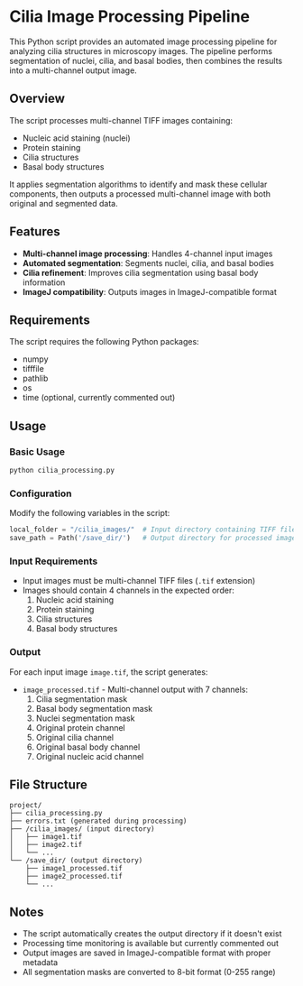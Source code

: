 # Cilia Image Processing Pipeline

This Python script provides an automated image processing pipeline for analyzing cilia structures in microscopy images. The pipeline performs segmentation of nuclei, cilia, and basal bodies, then combines the results into a multi-channel output image.

## Overview

The script processes multi-channel TIFF images containing:
- Nucleic acid staining (nuclei)
- Protein staining 
- Cilia structures
- Basal body structures

It applies segmentation algorithms to identify and mask these cellular components, then outputs a processed multi-channel image with both original and segmented data.

## Features

- **Multi-channel image processing**: Handles 4-channel input images
- **Automated segmentation**: Segments nuclei, cilia, and basal bodies
- **Cilia refinement**: Improves cilia segmentation using basal body information
- **ImageJ compatibility**: Outputs images in ImageJ-compatible format

## Requirements

The script requires the following Python packages:
- numpy
- tifffile
- pathlib
- os
- time (optional, currently commented out)

## Usage

### Basic Usage

```python
python cilia_processing.py
```

### Configuration

Modify the following variables in the script:

```python
local_folder = "/cilia_images/"  # Input directory containing TIFF files
save_path = Path('/save_dir/')   # Output directory for processed images
```

### Input Requirements

- Input images must be multi-channel TIFF files (`.tif` extension)
- Images should contain 4 channels in the expected order:
  1. Nucleic acid staining
  2. Protein staining
  3. Cilia structures
  4. Basal body structures

### Output

For each input image `image.tif`, the script generates:
- `image_processed.tif` - Multi-channel output with 7 channels:
  1. Cilia segmentation mask
  2. Basal body segmentation mask
  3. Nuclei segmentation mask
  4. Original protein channel
  5. Original cilia channel
  6. Original basal body channel
  7. Original nucleic acid channel

## File Structure

```
project/
├── cilia_processing.py
├── errors.txt (generated during processing)
├── /cilia_images/ (input directory)
│   ├── image1.tif
│   ├── image2.tif
│   └── ...
└── /save_dir/ (output directory)
    ├── image1_processed.tif
    ├── image2_processed.tif
    └── ...
```

## Notes

- The script automatically creates the output directory if it doesn't exist
- Processing time monitoring is available but currently commented out
- Output images are saved in ImageJ-compatible format with proper metadata
- All segmentation masks are converted to 8-bit format (0-255 range)
